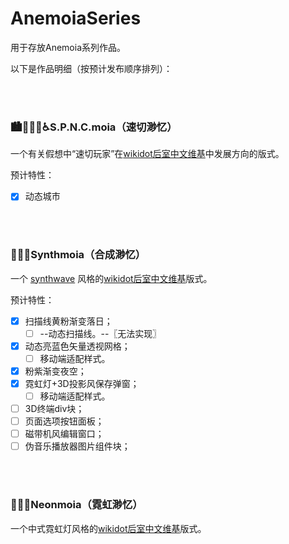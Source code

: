 # AnemoiaSeries
用于存放Anemoia系列作品。

以下是作品明细（按预计发布顺序排列）：

<br>
<br>

### 🏙🏃🏻‍♂️♿️S.P.N.C.moia（速切渺忆）
一个有关假想中“速切玩家”在[wikidot后室中文维基](https://backrooms-wiki-cn.wikidot.com)中发展方向的版式。

预计特性：
- [x] 动态城市

<br>
<br>

### 🌌🚗🌅Synthmoia（合成渺忆）
一个 [synthwave](https://en.m.wikipedia.org/wiki/Synthwave) 风格的[wikidot后室中文维基](https://backrooms-wiki-cn.wikidot.com)版式。

预计特性：
- [x] 扫描线黄粉渐变落日；
    - [ ] --动态扫描线。--〖无法实现〗
- [x] 动态亮蓝色矢量透视网格；
    - [ ] 移动端适配样式。
- [x] 粉紫渐变夜空；
- [x] 霓虹灯+3D投影风保存弹窗；
    - [ ] 移动端适配样式。
- [ ] 3D终端div块；
- [ ] 页面选项按钮面板；
- [ ] 磁带机风编辑窗口；
- [ ] 伪音乐播放器图片组件块；

<br>
<br>

### 🌃🧨🧧Neonmoia（霓虹渺忆）
一个中式霓虹灯风格的[wikidot后室中文维基](https://backrooms-wiki-cn.wikidot.com)版式。